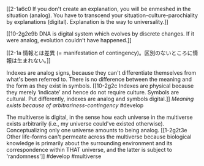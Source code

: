 [[2-1a6c0 If you don't create an explanation, you will be enmeshed in the situation (analog). You have to transcend your situation-culture-parochiality by explanations (digital). Explanation is the way to universality.]]

[[10-2g2e9b DNA is digital system which evolves by discrete changes. If it were analog, evolution couldn’t have happened.]]

[[2-1a 情報とは差異 (= manifestation of contingency)。区別のないところに情報は生まれない。]]

Indexes are analog signs, because they can't differentiate themselves from what's been referred to. There is no difference between the meaning and the form as they exist in symbols.
[[10-2g2c Indexes are physical because they merely ‘indicate’ and hence do not require culture. Symbols are cultural. Put differently, indexes are analog and symbols digital.]]
*Meaning exists because of arbitrariness-contingency*
#develop 

The multiverse is digital, in the sense how each universe in the multiverse exists arbitrarily (i.e., my universe could've existed otherwise). Conceptualizing only one universe amounts to being analog.
[[1-2g2t3e Other life-forms can't permeate across the multiverse because biological knowledge is primarily about the surrounding environment and its correspondence within THAT universe, and the latter is subject to 'randomness']]
#develop 
#multiverse 